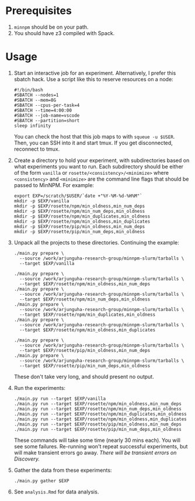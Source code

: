 # Prerequisites

1. `minnpm` should be on your path.
2. You should have z3 compiled with Spack.

# Usage

1. Start an interactive job for an experiment. Alternatively, I prefer this
   sbatch hack. Use a script like this to reserve resources on a node:

   ```
   #!/bin/bash
   #SBATCH --nodes=1
   #SBATCH --mem=8G
   #SBATCH --cpus-per-task=4
   #SBATCH --time=4:00:00
   #SBATCH --job-name=vscode
   #SBATCH --partition=short
   sleep infinity
   ```

   You can check the host that this job maps to with `squeue -u $USER`. Then,
   you can SSH into it and start tmux. If you get disconnected, reconnect to
   tmux.

2. Create a directory to hold your experiment, with subdirectories based on what 
experiments you want to run. Each subdirectory should be either of the form `vanilla` or 
`rosette/<consistency>/<minimize>` where `<consistency>` and `<minimize>` are the command line flags
that should be passed to MinNPM. For example:   
   ```
   export EXP=/scratch/$USER/`date +"%Y-%M-%d-%H%M"`
   mkdir -p $EXP/vanilla
   mkdir -p $EXP/rosette/npm/min_oldness,min_num_deps
   mkdir -p $EXP/rosette/npm/min_num_deps,min_oldness
   mkdir -p $EXP/rosette/npm/min_duplicates,min_oldness
   mkdir -p $EXP/rosette/npm/min_oldness,min_duplicates
   mkdir -p $EXP/rosette/pip/min_oldness,min_num_deps
   mkdir -p $EXP/rosette/pip/min_num_deps,min_oldness
   ```

3. Unpack all the projects to these directories. Continuing the example:

   ```
   ./main.py prepare \
     --source /work/arjunguha-research-group/minnpm-slurm/tarballs \
     --target $EXP/vanilla
     
   ./main.py prepare \
     --source /work/arjunguha-research-group/minnpm-slurm/tarballs \
     --target $EXP/rosette/npm/min_oldness,min_num_deps
   ./main.py prepare \
     --source /work/arjunguha-research-group/minnpm-slurm/tarballs \
     --target $EXP/rosette/npm/min_num_deps,min_oldness
   ./main.py prepare \
     --source /work/arjunguha-research-group/minnpm-slurm/tarballs \
     --target $EXP/rosette/npm/min_duplicates,min_oldness
   ./main.py prepare \
     --source /work/arjunguha-research-group/minnpm-slurm/tarballs \
     --target $EXP/rosette/npm/min_oldness,min_duplicates
     
   ./main.py prepare \
     --source /work/arjunguha-research-group/minnpm-slurm/tarballs \
     --target $EXP/rosette/pip/min_oldness,min_num_deps
   ./main.py prepare \
     --source /work/arjunguha-research-group/minnpm-slurm/tarballs \
     --target $EXP/rosette/pip/min_num_deps,min_oldness
   ```

   These don't take very long, and should present no output.

4. Run the experiments:

   ```
   ./main.py run --target $EXP/vanilla
   ./main.py run --target $EXP/rosette/npm/min_oldness,min_num_deps
   ./main.py run --target $EXP/rosette/npm/min_num_deps,min_oldness
   ./main.py run --target $EXP/rosette/npm/min_duplicates,min_oldness
   ./main.py run --target $EXP/rosette/npm/min_oldness,min_duplicates
   ./main.py run --target $EXP/rosette/pip/min_oldness,min_num_deps
   ./main.py run --target $EXP/rosette/pip/min_num_deps,min_oldness
   ```

   These commands will take some time (nearly 30 mins each). You will see some
   failures. Re-running won't repeat successful experiments, but will make
   transient errors go away. *There will be transient errors on Discovery.*

5. Gather the data from these experiments:

   ```
   ./main.py gather $EXP
   ```

6. See `analysis.Rmd` for data analysis.
